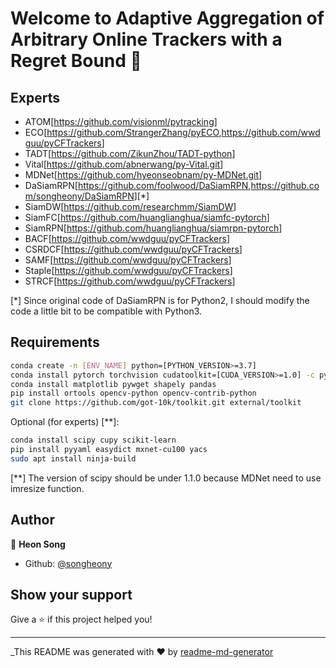 # Welcome to Adaptive Aggregation of Arbitrary Online Trackers with a Regret Bound 👋

## Experts

* ATOM[<https://github.com/visionml/pytracking>]
* ECO[<https://github.com/StrangerZhang/pyECO>,<https://github.com/wwdguu/pyCFTrackers>]
* TADT[<https://github.com/ZikunZhou/TADT-python>]
* Vital[<https://github.com/abnerwang/py-Vital.git>]
* MDNet[<https://github.com/hyeonseobnam/py-MDNet.git>]
* DaSiamRPN[<https://github.com/foolwood/DaSiamRPN>,<https://github.com/songheony/DaSiamRPN>][*]
* SiamDW[<https://github.com/researchmm/SiamDW>]
* SiamFC[<https://github.com/huanglianghua/siamfc-pytorch>]
* SiamRPN[<https://github.com/huanglianghua/siamrpn-pytorch>]
* BACF[<https://github.com/wwdguu/pyCFTrackers>]
* CSRDCF[<https://github.com/wwdguu/pyCFTrackers>]
* SAMF[<https://github.com/wwdguu/pyCFTrackers>]
* Staple[<https://github.com/wwdguu/pyCFTrackers>]
* STRCF[<https://github.com/wwdguu/pyCFTrackers>]

[*] Since original code of DaSiamRPN is for Python2, I should modify the code a little bit to be compatible with Python3.

## Requirements

```sh
conda create -n [ENV_NAME] python=[PYTHON_VERSION>=3.7]
conda install pytorch torchvision cudatoolkit=[CUDA_VERSION>=1.0] -c pytorch
conda install matplotlib pywget shapely pandas
pip install ortools opencv-python opencv-contrib-python
git clone https://github.com/got-10k/toolkit.git external/toolkit
```

Optional (for experts) [**]:

```sh
conda install scipy cupy scikit-learn
pip install pyyaml easydict mxnet-cu100 yacs
sudo apt install ninja-build
```

[**] The version of scipy should be under 1.1.0 because MDNet need to use imresize function.

## Author

👤 **Heon Song**

* Github: [@songheony](https://github.com/songheony)

## Show your support

Give a ⭐️ if this project helped you!

***
_This README was generated with ❤️ by [readme-md-generator](https://github.com/kefranabg/readme-md-generator)
